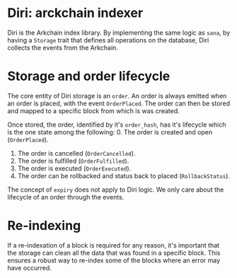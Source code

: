 # Diri: arckchain indexer

Diri is the Arkchain index library.
By implementing the same logic as `sana`, by having a `Storage`
trait that defines all operations on the database, Diri collects
the events from the Arkchain.

# Storage and order lifecycle

The core entity of Diri storage is an `order`. An order is always emitted
when an order is placed, with the event `OrderPlaced`. The order can then
be stored and mapped to a specific block from which is was created.

Once stored, the order, identified by it's `order_hash`, has it's lifecycle
which is the one state among the following: 0. The order is created and open (`OrderPlaced`).

1. The order is cancelled (`OrderCancelled`).
2. The order is fulfilled (`OrderFulfilled`).
3. The order is executed (`OrderExecuted`).
4. The order can be rollbacked and status back to placed (`RollbackStatus`).

The concept of `expiry` does not apply to Diri logic. We only care about the
lifecycle of an order through the events.

# Re-indexing

If a re-indexation of a block is required for any reason, it's important that
the storage can clean all the data that was found in a specific block.
This ensures a robust way to re-index some of the blocks where an error may
have occurred.
